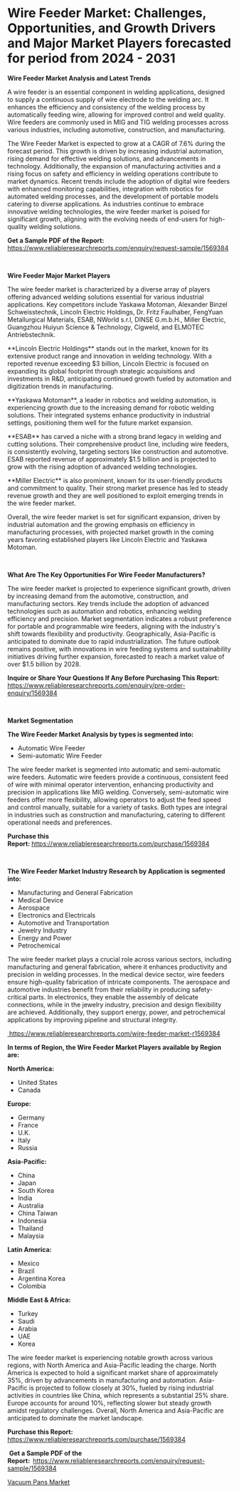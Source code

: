 <p><h1>Wire Feeder Market: Challenges, Opportunities, and Growth Drivers and Major Market Players forecasted for period from 2024 - 2031</h1></p><p><strong>Wire Feeder Market Analysis and Latest Trends</strong></p>
<p><p>A wire feeder is an essential component in welding applications, designed to supply a continuous supply of wire electrode to the welding arc. It enhances the efficiency and consistency of the welding process by automatically feeding wire, allowing for improved control and weld quality. Wire feeders are commonly used in MIG and TIG welding processes across various industries, including automotive, construction, and manufacturing.</p><p>The Wire Feeder Market is expected to grow at a CAGR of 7.6% during the forecast period. This growth is driven by increasing industrial automation, rising demand for effective welding solutions, and advancements in technology. Additionally, the expansion of manufacturing activities and a rising focus on safety and efficiency in welding operations contribute to market dynamics. Recent trends include the adoption of digital wire feeders with enhanced monitoring capabilities, integration with robotics for automated welding processes, and the development of portable models catering to diverse applications. As industries continue to embrace innovative welding technologies, the wire feeder market is poised for significant growth, aligning with the evolving needs of end-users for high-quality welding solutions.</p></p>
<p><strong>Get a Sample PDF of the Report:&nbsp;</strong> <a href="https://www.reliableresearchreports.com/enquiry/request-sample/1569384?utm_campaign=40&utm_medium=2&utm_source=Github&utm_content=ia&utm_term=29122024&utm_id=wire-feeder">https://www.reliableresearchreports.com/enquiry/request-sample/1569384</a></p>
<p>&nbsp;</p>
<p><strong>Wire Feeder Major Market Players</strong></p>
<p><p>The wire feeder market is characterized by a diverse array of players offering advanced welding solutions essential for various industrial applications. Key competitors include Yaskawa Motoman, Alexander Binzel Schweisstechnik, Lincoln Electric Holdings, Dr. Fritz Faulhaber, FengYuan Metallurgical Materials, ESAB, NWorld s.r.l, DINSE G.m.b.H., Miller Electric, Guangzhou Huiyun Science & Technology, Cigweld, and ELMOTEC Antriebstechnik.</p><p>**Lincoln Electric Holdings** stands out in the market, known for its extensive product range and innovation in welding technology. With a reported revenue exceeding $3 billion, Lincoln Electric is focused on expanding its global footprint through strategic acquisitions and investments in R&D, anticipating continued growth fueled by automation and digitization trends in manufacturing.</p><p>**Yaskawa Motoman**, a leader in robotics and welding automation, is experiencing growth due to the increasing demand for robotic welding solutions. Their integrated systems enhance productivity in industrial settings, positioning them well for the future market expansion.</p><p>**ESAB** has carved a niche with a strong brand legacy in welding and cutting solutions. Their comprehensive product line, including wire feeders, is consistently evolving, targeting sectors like construction and automotive. ESAB reported revenue of approximately $1.5 billion and is projected to grow with the rising adoption of advanced welding technologies.</p><p>**Miller Electric** is also prominent, known for its user-friendly products and commitment to quality. Their strong market presence has led to steady revenue growth and they are well positioned to exploit emerging trends in the wire feeder market.</p><p>Overall, the wire feeder market is set for significant expansion, driven by industrial automation and the growing emphasis on efficiency in manufacturing processes, with projected market growth in the coming years favoring established players like Lincoln Electric and Yaskawa Motoman.</p></p>
<p>&nbsp;</p>
<p><strong>What Are The Key Opportunities For Wire Feeder Manufacturers?</strong></p>
<p><p>The wire feeder market is projected to experience significant growth, driven by increasing demand from the automotive, construction, and manufacturing sectors. Key trends include the adoption of advanced technologies such as automation and robotics, enhancing welding efficiency and precision. Market segmentation indicates a robust preference for portable and programmable wire feeders, aligning with the industry's shift towards flexibility and productivity. Geographically, Asia-Pacific is anticipated to dominate due to rapid industrialization. The future outlook remains positive, with innovations in wire feeding systems and sustainability initiatives driving further expansion, forecasted to reach a market value of over $1.5 billion by 2028.</p></p>
<p><strong>Inquire or Share Your Questions If Any Before Purchasing This Report:</strong> <a href="https://www.reliableresearchreports.com/enquiry/pre-order-enquiry/1569384?utm_campaign=40&utm_medium=2&utm_source=Github&utm_content=ia&utm_term=29122024&utm_id=wire-feeder">https://www.reliableresearchreports.com/enquiry/pre-order-enquiry/1569384</a></p>
<p>&nbsp;</p>
<p><strong>Market Segmentation</strong></p>
<p><strong>The Wire Feeder Market Analysis by types is segmented into:</strong></p>
<p><ul><li>Automatic Wire Feeder</li><li>Semi-automatic Wire Feeder</li></ul></p>
<p><p>The wire feeder market is segmented into automatic and semi-automatic wire feeders. Automatic wire feeders provide a continuous, consistent feed of wire with minimal operator intervention, enhancing productivity and precision in applications like MIG welding. Conversely, semi-automatic wire feeders offer more flexibility, allowing operators to adjust the feed speed and control manually, suitable for a variety of tasks. Both types are integral in industries such as construction and manufacturing, catering to different operational needs and preferences.</p></p>
<p><strong>Purchase this Report:&nbsp;</strong><a href="https://www.reliableresearchreports.com/purchase/1569384?utm_campaign=40&utm_medium=2&utm_source=Github&utm_content=ia&utm_term=29122024&utm_id=wire-feeder">https://www.reliableresearchreports.com/purchase/1569384</a></p>
<p>&nbsp;</p>
<p><strong>The Wire Feeder Market Industry Research by Application is segmented into:</strong></p>
<p><ul><li>Manufacturing and General Fabrication</li><li>Medical Device</li><li>Aerospace</li><li>Electronics and Electricals</li><li>Automotive and Transportation</li><li>Jewelry Industry</li><li>Energy and Power</li><li>Petrochemical</li></ul></p>
<p><p>The wire feeder market plays a crucial role across various sectors, including manufacturing and general fabrication, where it enhances productivity and precision in welding processes. In the medical device sector, wire feeders ensure high-quality fabrication of intricate components. The aerospace and automotive industries benefit from their reliability in producing safety-critical parts. In electronics, they enable the assembly of delicate connections, while in the jewelry industry, precision and design flexibility are achieved. Additionally, they support energy, power, and petrochemical applications by improving pipeline and structural integrity.</p></p>
<p><a href="https://www.reliableresearchreports.com/wire-feeder-market-r1569384?utm_campaign=40&utm_medium=2&utm_source=Github&utm_content=ia&utm_term=29122024&utm_id=wire-feeder">&nbsp;https://www.reliableresearchreports.com/wire-feeder-market-r1569384</a></p>
<p><strong>In terms of Region, the Wire Feeder Market Players available by Region are:</strong></p>
<p>
    <p> <strong> North America: </strong>
        <ul>
            <li>United States</li>
            <li>Canada</li>
        </ul>
        </p> 
    <p> <strong> Europe: </strong>
        <ul>
            <li>Germany</li>
            <li>France</li>
            <li>U.K.</li>
            <li>Italy</li>
            <li>Russia</li>
        </ul>
        </p> 
    <p> <strong> Asia-Pacific: </strong>
        <ul>
            <li>China</li>
            <li>Japan</li>
            <li>South Korea</li>
            <li>India</li>
            <li>Australia</li>
            <li>China Taiwan</li>
            <li>Indonesia</li>
            <li>Thailand</li>
            <li>Malaysia</li>
        </ul>
        </p> 
    <p> <strong> Latin America: </strong>
        <ul>
            <li>Mexico</li>
            <li>Brazil</li>
            <li>Argentina Korea</li>
            <li>Colombia</li>
        </ul>
        </p> 
    <p> <strong> Middle East & Africa: </strong>
        <ul>
            <li>Turkey</li>
            <li>Saudi</li>
            <li>Arabia</li>
            <li>UAE</li>
            <li>Korea</li>
        </ul>
    </p>
    </p>
<p><p>The wire feeder market is experiencing notable growth across various regions, with North America and Asia-Pacific leading the charge. North America is expected to hold a significant market share of approximately 35%, driven by advancements in manufacturing and automation. Asia-Pacific is projected to follow closely at 30%, fueled by rising industrial activities in countries like China, which represents a substantial 25% share. Europe accounts for around 10%, reflecting slower but steady growth amidst regulatory challenges. Overall, North America and Asia-Pacific are anticipated to dominate the market landscape.</p></p>
<p><strong>Purchase this Report: </strong><a href="https://www.reliableresearchreports.com/purchase/1569384?utm_campaign=40&utm_medium=2&utm_source=Github&utm_content=ia&utm_term=29122024&utm_id=wire-feeder">https://www.reliableresearchreports.com/purchase/1569384</a></p>
<p>&nbsp;<strong>Get a Sample PDF of the Report:&nbsp;&nbsp;</strong><a href="https://www.reliableresearchreports.com/enquiry/request-sample/1569384?utm_campaign=40&utm_medium=2&utm_source=Github&utm_content=ia&utm_term=29122024&utm_id=wire-feeder">https://www.reliableresearchreports.com/enquiry/request-sample/1569384</a></p>
<p><strong></strong></p>
<p><p><a href="https://github.com/hartsockdonnette82/Market-Research-Report-List-1/blob/main/vacuum-pans-market.md?utm_campaign=40&utm_medium=2&utm_source=Github&utm_content=ia&utm_term=29122024&utm_id=wire-feeder">Vacuum Pans Market</a></p></p>